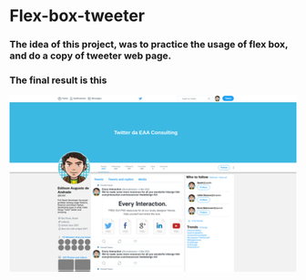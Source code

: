 # Flex-box-tweeter
### The idea of this project, was to practice the usage of flex box, and do a copy of tweeter web page.
### The final result is this

<img src="https://github.com/EdilsonAndrade/flex-box-tweeter/blob/master/images/tweeter.png" >
